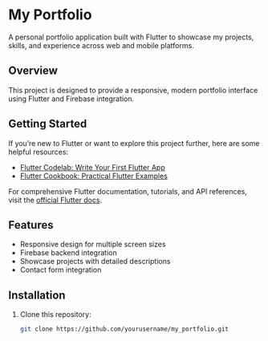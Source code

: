 # My Portfolio

A personal portfolio application built with Flutter to showcase my projects, skills, and experience across web and mobile platforms.

## Overview

This project is designed to provide a responsive, modern portfolio interface using Flutter and Firebase integration.

## Getting Started

If you’re new to Flutter or want to explore this project further, here are some helpful resources:

- [Flutter Codelab: Write Your First Flutter App](https://docs.flutter.dev/get-started/codelab)  
- [Flutter Cookbook: Practical Flutter Examples](https://docs.flutter.dev/cookbook)  

For comprehensive Flutter documentation, tutorials, and API references, visit the [official Flutter docs](https://docs.flutter.dev/).

## Features

- Responsive design for multiple screen sizes  
- Firebase backend integration  
- Showcase projects with detailed descriptions  
- Contact form integration  

## Installation

1. Clone this repository:  
   ```bash
   git clone https://github.com/yourusername/my_portfolio.git
